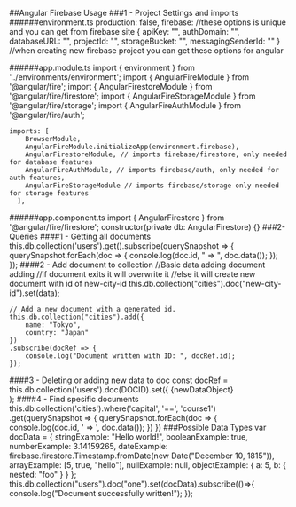 ##Angular Firebase Usage
###1 - Project Settings and imports
######environment.ts
     production: false,
       firebase: 
       //these options is unique and you can get from firebase site
       {
                apiKey: "",
                authDomain: "",
                databaseURL: "",
                projectId: "",
                storageBucket: "",
                messagingSenderId: ""
       }
       //when creating new firebase project you can get these options for angular
       
######app.module.ts
    import { environment } from '../environments/environment';
    import { AngularFireModule } from '@angular/fire';
    import { AngularFirestoreModule } from '@angular/fire/firestore';
    import { AngularFireStorageModule } from '@angular/fire/storage';
    import { AngularFireAuthModule } from '@angular/fire/auth';
    
    imports: [
        BrowserModule,
        AngularFireModule.initializeApp(environment.firebase),
        AngularFirestoreModule, // imports firebase/firestore, only needed for database features
        AngularFireAuthModule, // imports firebase/auth, only needed for auth features,
        AngularFireStorageModule // imports firebase/storage only needed for storage features
      ],
       
######app.component.ts
    import { AngularFirestore } from '@angular/fire/firestore';
    constructor(private db: AngularFirestore) {}
###2- Queries
####1 - Getting all documents
    this.db.collection('users').get().subscribe(querySnapshot => {
      querySnapshot.forEach(doc => {
        console.log(doc.id, " => ", doc.data());
      });
    }); 
####2 - Add document to collection
    //Basic data adding document adding
    //if document exits it will overwrite it 
    //else it will create new document with id of new-city-id
    this.db.collection("cities").doc("new-city-id").set(data);
    
    // Add a new document with a generated id.
    this.db.collection("cities").add({
        name: "Tokyo",
        country: "Japan"
    })
    .subscribe(docRef => {
        console.log("Document written with ID: ", docRef.id);
    });
####3 - Deleting or adding new data to doc
    const docRef = this.db.collection('users').doc(DOCID).set({
      {newDataObject}    
    );
####4 - Find spesific documents
    this.db.collection('cities').where('capital', '==', 'course1')
    .get(querySnapshot => {
      querySnapshot.forEach(doc => {
        console.log(doc.id, ' => ', doc.data());
      })
    })
###Possible Data Types
    var docData = {
        stringExample: "Hello world!",
        booleanExample: true,
        numberExample: 3.14159265,
        dateExample: firebase.firestore.Timestamp.fromDate(new Date("December 10, 1815")),
        arrayExample: [5, true, "hello"],
        nullExample: null,
        objectExample: {
            a: 5,
            b: {
                nested: "foo"
            }
        }
    };
    this.db.collection("users").doc("one").set(docData).subscribe(()=>{
        console.log("Document successfully written!");
    });
